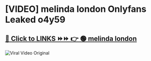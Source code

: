 
 # [VIDEO] melinda london Onlyfans Leaked o4y59

## <h2><a href="https://clipsfans.com/melinda_london&ref=git">🔗 Click to LINKS ⏩⏩ 👉 🟢 melinda london </a></h2>

<a href="https://clipsfans.com/melinda_london&ref=git" rel="nofollow" data-target="animated-image.originalLink"><img src="https://i.ibb.co.com/xMMVF88/686577567.gif" alt="Viral Video Original" style="max-width: 100%; display: inline-block;" data-target="animated-image.originalImage"></a>

